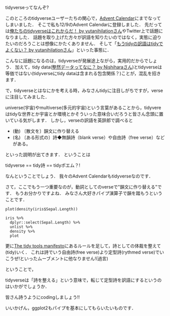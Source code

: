 tidyverseってなんぞ?

このところのtidyverseユーザーたちの関心で，[Advent Calendar](https://adventar.org/calendars/2188)にまでなってしまいました．
そこで私も12/9のAdvent Calendarに登録しました．
先だっては[俺たちのtidyverseはこれからだ！ by yutanihilationさん](http://notchained.hatenablog.com/entry/tidyverse)やTwitter上で話題になりました．
話題を取り上げた方々が訳語を知りたいのではなく，実態に迫りたいのだろうことは想像にかたくありません．
そして「[もうtidyの訳語はtidyでよくない？ by yutanihilationさん](http://notchained.hatenablog.com/entry/2017/10/26/203205)」といった事態に．

こんなに話題になるのは，tidyverseが発展途上ながら，実用的だからでしょう．
加えて，tidy data([整然データってなに？ by Nishiharaさん](https://speakerdeck.com/fnshr/zheng-ran-detatutenani))とtidyverseは等価ではない(tidyverseにtidy dataは含まれる包含関係？)ことが，混乱を招きます．

で，tidyverseとはなにかを考える時，みなさんtidyに注目しがちですが，verseに注目してみました．

universe(宇宙)やmultiverse(多元的宇宙)という言葉があることから，tidyvereはtidyな世界とか宇宙とか環境とかそういった意味合いだろうと皆さん念頭に置いている気がします．
しかし，verseの訳語を英辞郎で調べると

- (動) 〔散文を〕韻文に作り替える
- (名) 〔ある形式の〕詩◆無韻詩（blank verse）や自由詩（free verse）などがある。

といった説明が出てきます．
ということは

tidyverse == tidy詩 == tidyポエム？!

なんということでしょう．
我々のAdvent Calendarもtidyverseなのです．

さて，ここでもう一つ重要なのが，動詞としてのverseで"韻文に作り替える"です．
もうお分かりですよね．
みなさん大好きパイプ演算子で韻を踏もうということです．

```r:散文
plot(density(iris$Sepal.Length))
```

```r:韻文
iris %>%
  dplyr::select(Sepal.Length) %>%
  unlist %>%
  density %>%
  plot
```

更に[The tidy tools manifesto](https://cran.r-project.org/web/packages/tidyverse/vignettes/manifesto.html)にあるルールを足して，詩としての体裁を整えて(tidy)いく．
これは詩でいう自由詩(free verse)より定型詩(rythmed verse)でいこうぜ!といったムーブメントに他なりません!(過言)

ということで，

tidyverseは「詩を整える」という意味で，転じて定型詩を訳語にするというのはいかがでしょうか．

皆さん詩うようにcodingしましょう!!

いいかげん，ggplot2もパイプを基本にしてもらいたいものです．

